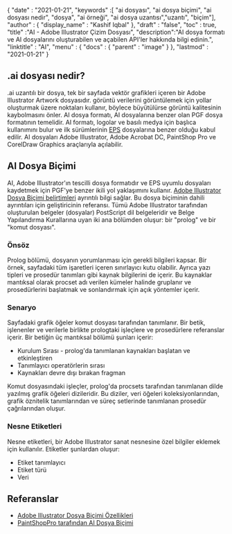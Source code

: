 {
  "date" : "2021-01-21",
  "keywords" :[ "ai dosyası", "ai dosya biçimi", "ai dosyası nedir", "dosya", "ai örneği", "ai dosya uzantısı","uzantı", "biçim"],
  "author" : {
    "display_name" : "Kashif Iqbal"
},
  "draft" : "false",
  "toc" : true,
  "title" :"AI - Adobe Illustrator Çizim Dosyası",
  "description":"AI dosya formatı ve AI dosyalarını oluşturabilen ve açabilen API'ler hakkında bilgi edinin.",
  "linktitle" : "AI",
  "menu" : {
    "docs" : {
      "parent" : "image"
}
},
  "lastmod" : "2021-01-21"
}

## .ai dosyası nedir?

.ai uzantılı bir dosya, tek bir sayfada vektör grafikleri içeren bir Adobe Illustrator Artwork dosyasıdır. görüntü verilerini görüntülemek için yollar oluşturmak üzere noktaları kullanır, böylece büyütülürse görüntü kalitesinin kaybolmasını önler. AI dosya formatı, AI dosyalarına benzer olan PGF dosya formatının temelidir. AI formatı, logolar ve basılı medya için başlıca kullanımını bulur ve ilk sürümlerinin [EPS](/tr/page-description-language/eps/) dosyalarına benzer olduğu kabul edilir. AI dosyaları Adobe Illustrator, Adobe Acrobat DC, PaintShop Pro ve CorelDraw Graphics araçlarıyla açılabilir.

## AI Dosya Biçimi

AI, Adobe Illustrator'ın tescilli dosya formatıdır ve EPS uyumlu dosyaları kaydetmek için PGF'ye benzer ikili yol yaklaşımını kullanır. [Adobe Illustrator Dosya Biçimi belirtimleri](https://web.archive.org/web/20150906044646/http://partners.adobe.com/public/developer/en/illustrator/sdk/AI7FileFormat.pdf) ayrıntılı bilgi sağlar. Bu dosya biçiminin dahili ayrıntıları için geliştiricinin referansı. Tümü Adobe Illustrator tarafından oluşturulan belgeler (dosyalar) PostScript dil belgeleridir ve Belge Yapılandırma Kurallarına uyan iki ana bölümden oluşur: bir "prolog" ve bir "komut dosyası".

### Önsöz

Prolog bölümü, dosyanın yorumlanması için gerekli bilgileri kapsar. Bir örnek, sayfadaki tüm işaretleri içeren sınırlayıcı kutu olabilir. Ayrıca yazı tipleri ve prosedür tanımları gibi kaynak bilgilerini de içerir. Bu kaynaklar mantıksal olarak procset adı verilen kümeler halinde gruplanır ve prosedürlerini başlatmak ve sonlandırmak için açık yöntemler içerir.

### Senaryo

Sayfadaki grafik öğeler komut dosyası tarafından tanımlanır. Bir betik, işlenenler ve verilerle birlikte prologtaki işleçlere ve prosedürlere referanslar içerir. Bir betiğin üç mantıksal bölümü şunları içerir:

* Kurulum Sırası - prolog'da tanımlanan kaynakları başlatan ve etkinleştiren
* Tanımlayıcı operatörlerin sırası
* Kaynakları devre dışı bırakan fragman

Komut dosyasındaki işleçler, prolog'da procsets tarafından tanımlanan dilde yazılmış grafik öğeleri dizileridir. Bu diziler, veri öğeleri koleksiyonlarından, grafik öznitelik tanımlarından ve süreç setlerinde tanımlanan prosedür çağrılarından oluşur.

### Nesne Etiketleri

Nesne etiketleri, bir Adobe Illustrator sanat nesnesine özel bilgiler eklemek için kullanılır. Etiketler şunlardan oluşur:

* Etiket tanımlayıcı
* Etiket türü
* Veri

## Referanslar
* [Adobe Illustrator Dosya Biçimi Özellikleri](https://web.archive.org/web/20150906044646/http://partners.adobe.com/public/developer/en/illustrator/sdk/AI7FileFormat.pdf)
* [PaintShopPro tarafından AI Dosya Biçimi](https://www.paintshoppro.com/en/pages/ai-file/)

